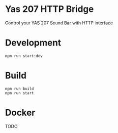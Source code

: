 # Yas 207 HTTP Bridge

Control your YAS 207 Sound Bar with HTTP interface

# Development

```
npm run start:dev
```

# Build 

```
npm run build
npm run start
```

# Docker

TODO
